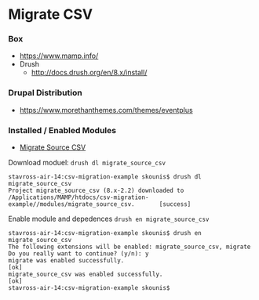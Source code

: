 # Migrate CSV

### Box
- https://www.mamp.info/
- Drush
    - http://docs.drush.org/en/8.x/install/

### Drupal Distribution
- https://www.morethanthemes.com/themes/eventplus

### Installed / Enabled Modules 
- [Migrate Source CSV](https://www.drupal.org/project/migrate_source_csv)

Download moduel: `drush dl migrate_source_csv`

```
stavross-air-14:csv-migration-example skounis$ drush dl migrate_source_csv
Project migrate_source_csv (8.x-2.2) downloaded to /Applications/MAMP/htdocs/csv-migration-example//modules/migrate_source_csv.       [success]
```

Enable module and depedences `drush en migrate_source_csv`

```
stavross-air-14:csv-migration-example skounis$ drush en migrate_source_csv
The following extensions will be enabled: migrate_source_csv, migrate
Do you really want to continue? (y/n): y
migrate was enabled successfully.                                                                                                                          [ok]
migrate_source_csv was enabled successfully.                                                                                                               [ok]
stavross-air-14:csv-migration-example skounis$ 
```
